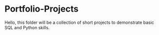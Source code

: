 # Portfolio-Projects
Hello, this folder will be a collection of short projects to demonstrate basic SQL and Python skills. 

